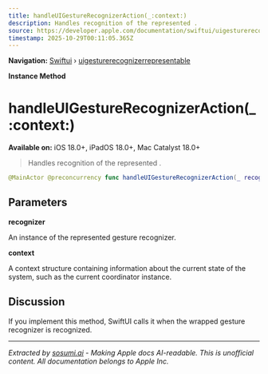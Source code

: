 ```yaml
---
title: handleUIGestureRecognizerAction(_:context:)
description: Handles recognition of the represented .
source: https://developer.apple.com/documentation/swiftui/uigesturerecognizerrepresentable/handleuigesturerecognizeraction(_:context:)
timestamp: 2025-10-29T00:11:05.365Z
---
```


**Navigation:** [Swiftui](/documentation/swiftui) › [uigesturerecognizerrepresentable](/documentation/swiftui/uigesturerecognizerrepresentable)

**Instance Method**

# handleUIGestureRecognizerAction(_:context:)

**Available on:** iOS 18.0+, iPadOS 18.0+, Mac Catalyst 18.0+

> Handles recognition of the represented .

```swift
@MainActor @preconcurrency func handleUIGestureRecognizerAction(_ recognizer: Self.UIGestureRecognizerType, context: Self.Context)
```

## Parameters

**recognizer**

An instance of the represented gesture recognizer.



**context**

A context structure containing information about the current state of the system, such as the current coordinator instance.



## Discussion

If you implement this method, SwiftUI calls it when the wrapped gesture recognizer is recognized.

---

*Extracted by [sosumi.ai](https://sosumi.ai) - Making Apple docs AI-readable.*
*This is unofficial content. All documentation belongs to Apple Inc.*

